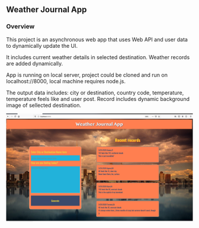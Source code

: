 ## Weather Journal App

### Overview

 This project is an asynchronous web app that uses Web API and user data to dynamically update the UI.

 It includes current weather details in selected destination. Weather records are added dynamically.

 App is running on local server, project could be cloned and run on localhost://8000, local machine requires node.js.

 The output data includes: city or destination, country code, temperature, temperature feels like and user post. Record includes dynamic background image of sellected destination.

 ![image](/website/WeatherJournalApp_screenshot.png)

